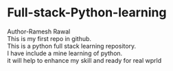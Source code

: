 # Full-stack-Python-learning
Author-Ramesh Rawal<br>
This is my first repo in github.<br>
This is a python full stack learning repository. <br>
I have include a mine learning of python.<br> 
it will help to enhance my skill and ready for real wprld

